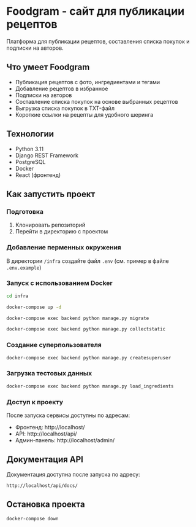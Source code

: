 # Foodgram - сайт для публикации рецептов

Платформа для публикации рецептов, составления списка покупок и подписки на авторов.

## Что умеет Foodgram

- Публикация рецептов с фото, ингредиентами и тегами
- Добавление рецептов в избранное
- Подписки на авторов
- Составление списка покупок на основе выбранных рецептов
- Выгрузка списка покупок в TXT-файл
- Короткие ссылки на рецепты для удобного шеринга

## Технологии

- Python 3.11
- Django REST Framework
- PostgreSQL
- Docker
- React (фронтенд)

## Как запустить проект

### Подготовка

1. Клонировать репозиторий
2. Перейти в директорию с проектом

### Добавление перменных окружения

В директории `/infra` создайте файл `.env` (см. пример в файле `.env.example`)

### Запуск с использованием Docker

```bash
cd infra

docker-compose up -d

docker-compose exec backend python manage.py migrate

docker-compose exec backend python manage.py collectstatic
```

### Создание суперпользователя

```bash
docker-compose exec backend python manage.py createsuperuser
```

### Загрузка тестовых данных

```bash
docker-compose exec backend python manage.py load_ingredients
```

### Доступ к проекту

После запуска сервисы доступны по адресам:
- Фронтенд: http://localhost/
- API: http://localhost/api/
- Админ-панель: http://localhost/admin/

## Документация API

Документация доступна после запуска по адресу:
```
http://localhost/api/docs/
```

## Остановка проекта

```bash
docker-compose down
```
